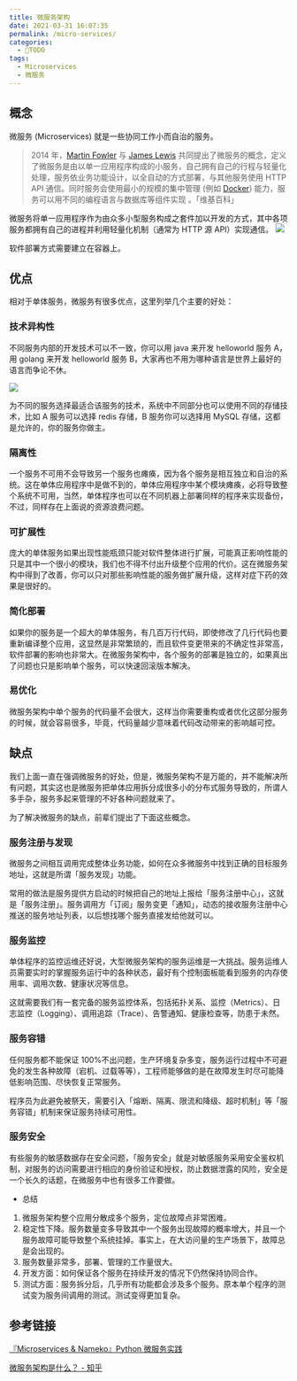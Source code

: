 ```yaml
---
title: 微服务架构
date: 2021-03-31 16:07:35
permalink: /micro-services/
categories:
  - 📌TODO
tags:
  - Microservices
  - 微服务
---
```

## 概念

微服务 (Microservices) 就是一些协同工作小而自治的服务。

> 2014 年，[Martin Fowler](https://zh.wikipedia.org/wiki/Martin_Fowler) 与 [James Lewis](https://zh.wikipedia.org/w/index.php?title=James_Lewis&action=edit&redlink=1) 共同提出了微服务的概念，定义了微服务是由以单一应用程序构成的小服务，自己拥有自己的行程与轻量化处理，服务依业务功能设计，以全自动的方式部署，与其他服务使用 HTTP API 通信。同时服务会使用最小的规模的集中管理 (例如 [Docker](https://zh.wikipedia.org/wiki/Docker)) 能力，服务可以用不同的编程语言与数据库等组件实现 。「维基百科」

微服务将单一应用程序作为由众多小型服务构成之套件加以开发的方式，其中各项服务都拥有自己的进程并利用轻量化机制（通常为 HTTP 源 API）实现通信。
![](https://static01.imgkr.com/temp/735e7feb11e64edca87ee96114777d93.png)

软件部署方式需要建立在容器上。

## 优点

相对于单体服务，微服务有很多优点，这里列举几个主要的好处：

### 技术异构性

不同服务内部的开发技术可以不一致，你可以用 java 来开发 helloworld 服务 A，用 golang 来开发 helloworld 服务 B，大家再也不用为哪种语言是世界上最好的语言而争论不休。

![](https://pic1.zhimg.com/v2-7562b0be8f63c7823e09d7a295d9cf99_r.jpg?source=1940ef5c)

为不同的服务选择最适合该服务的技术，系统中不同部分也可以使用不同的存储技术，比如 A 服务可以选择 redis 存储，B 服务你可以选择用 MySQL 存储，这都是允许的，你的服务你做主。

### 隔离性

一个服务不可用不会导致另一个服务也瘫痪，因为各个服务是相互独立和自治的系统。这在单体应用程序中是做不到的，单体应用程序中某个模块瘫痪，必将导致整个系统不可用，当然，单体程序也可以在不同机器上部署同样的程序来实现备份，不过，同样存在上面说的资源浪费问题。

### 可扩展性

庞大的单体服务如果出现性能瓶颈只能对软件整体进行扩展，可能真正影响性能的只是其中一个很小的模块，我们也不得不付出升级整个应用的代价。这在微服务架构中得到了改善，你可以只对那些影响性能的服务做扩展升级，这样对症下药的效果是很好的。

### 简化部署

如果你的服务是一个超大的单体服务，有几百万行代码，即使修改了几行代码也要重新编译整个应用，这显然是非常繁琐的，而且软件变更带来的不确定性非常高，软件部署的影响也非常大。在微服务架构中，各个服务的部署是独立的，如果真出了问题也只是影响单个服务，可以快速回滚版本解决。

### 易优化

微服务架构中单个服务的代码量不会很大，这样当你需要重构或者优化这部分服务的时候，就会容易很多，毕竟，代码量越少意味着代码改动带来的影响越可控。

## 缺点

我们上面一直在强调微服务的好处，但是，微服务架构不是万能的，并不能解决所有问题，其实这也是微服务把单体应用拆分成很多小的分布式服务导致的，所谓人多手杂，服务多起来管理的不好各种问题就来了。

为了解决微服务的缺点，前辈们提出了下面这些概念。

### 服务注册与发现

微服务之间相互调用完成整体业务功能，如何在众多微服务中找到正确的目标服务地址，这就是所谓「服务发现」功能。

常用的做法是服务提供方启动的时候把自己的地址上报给「服务注册中心」，这就是「服务注册」。服务调用方「订阅」服务变更「通知」，动态的接收服务注册中心推送的服务地址列表，以后想找哪个服务直接发给他就可以。
  
### 服务监控

单体程序的监控运维还好说，大型微服务架构的服务运维是一大挑战。服务运维人员需要实时的掌握服务运行中的各种状态，最好有个控制面板能看到服务的内存使用率、调用次数、健康状况等信息。

这就需要我们有一套完备的服务监控体系，包括拓扑关系、监控（Metrics）、日志监控（Logging）、调用追踪（Trace）、告警通知、健康检查等，防患于未然。

### 服务容错

任何服务都不能保证 100%不出问题，生产环境复杂多变，服务运行过程中不可避免的发生各种故障（宕机、过载等等），工程师能够做的是在故障发生时尽可能降低影响范围、尽快恢复正常服务。

程序员为此避免被祭天，需要引入「熔断、隔离、限流和降级、超时机制」等「服务容错」机制来保证服务持续可用性。

### 服务安全

有些服务的敏感数据存在安全问题，「服务安全」就是对敏感服务采用安全鉴权机制，对服务的访问需要进行相应的身份验证和授权，防止数据泄露的风险，安全是一个长久的话题，在微服务中也有很多工作要做。

- 总结

1. 微服务架构整个应用分散成多个服务，定位故障点非常困难。
2. 稳定性下降。服务数量变多导致其中一个服务出现故障的概率增大，并且一个服务故障可能导致整个系统挂掉。事实上，在大访问量的生产场景下，故障总是会出现的。
3. 服务数量非常多，部署、管理的工作量很大。
4. 开发方面：如何保证各个服务在持续开发的情况下仍然保持协同合作。
5. 测试方面：服务拆分后，几乎所有功能都会涉及多个服务。原本单个程序的测试变为服务间调用的测试。测试变得更加复杂。

## 参考链接

[『Microservices & Nameko』Python 微服务实践](https://juejin.cn/post/6844903808464748552)

[微服务架构是什么？ - 知乎](https://www.zhihu.com/question/65502802)
